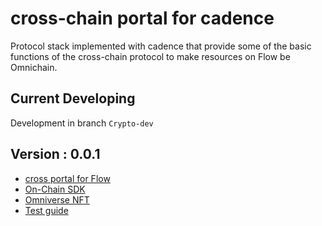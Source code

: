 # cross-chain portal for cadence
Protocol stack implemented with cadence that provide some of the basic functions of the cross-chain protocol to make resources on Flow be Omnichain.

## Current Developing
Development in branch `Crypto-dev`

## Version : 0.0.1
* [cross portal for Flow](./contracts/)
* [On-Chain SDK](https://github.com/Omniverse-Web3-Labs/flow-sdk)
* [Omniverse NFT](./omniverseNFT/)
* [Test guide](./test/README.md)
